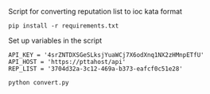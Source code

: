Script for converting reputation list to ioc kata format
```
pip install -r requirements.txt
```
Set up variables in the script
```
API_KEY = '4srZNTDXSGeSLksjYuaWCj7X6odXnq1NX2zHMnpETfU'
API_HOST = 'https://pttahost/api'
REP_LIST = '3704d32a-3c12-469a-b373-eafcf0c51e28'
```
```
python convert.py
```
